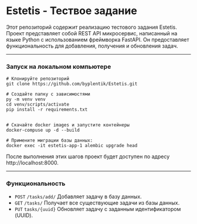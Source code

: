 # Estetis - Тествое задание
Этот репозиторий содержит реализацию тестового задания Estetis. Проект представляет собой REST API микросервис, написанный на языке Python с использованием фреймворка FastAPI. Он предоставляет функциональность для добавления, получения и обновления задач.
<hr>

### Запуск на локальном компьютере
    
    # Клонируйте репозиторий
    git clone https://github.com/byplentik/Estetis.git

    # Создайте папку с зависимостями
    py -m venv venv
    cd venv/scripts/activate
    pip install -r requirements.txt

    
    # Скачайте docker images и запустите контейнеры
    docker-compuse up -d --build

    # Примените миграции базы данных:
    docker exec -it estetis-app-1 alembic upgrade head

После выполнения этих шагов проект будет доступен по адресу http://localhost:8000.
<hr>

### Функциональность
- `POST` `/tasks/add/` Добавляет задачу в базу данных.
- `GET` `/tasks/` Получает все существующие задачи из базы данных.
- `PUT` `tasks/{uuid}` Обновляет задачу с заданным идентификатором (UUID).